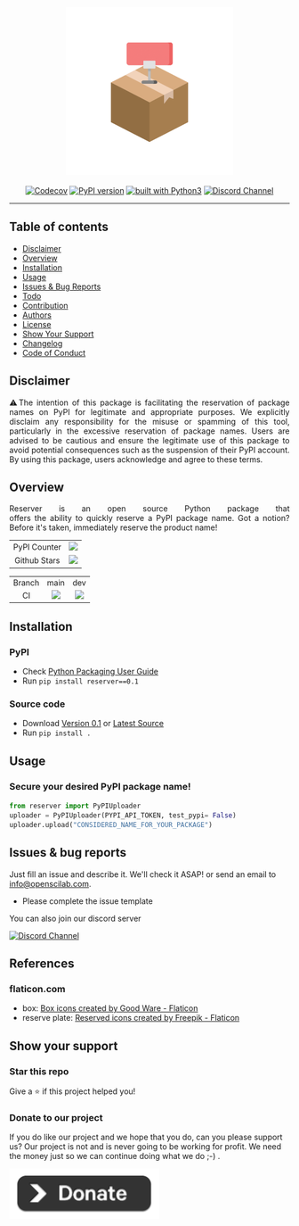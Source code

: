 <div align="center">
    <img src="https://github.com/openscilab/reserver/raw/main/otherfiles/reserver.png" width="300" height="300">
    <br/>
    <br/>
    <a href="https://codecov.io/gh/openscilab/reserver"><img src="https://codecov.io/gh/openscilab/reserver/branch/main/graph/badge.svg" alt="Codecov"/></a>
    <a href="https://badge.fury.io/py/reserver"><img src="https://badge.fury.io/py/reserver.svg" alt="PyPI version" height="18"></a>
    <a href="https://www.python.org/"><img src="https://img.shields.io/badge/built%20with-Python3-green.svg" alt="built with Python3"></a>
    <a href="https://discord.gg/RD2y6SGuY3"><img src="https://img.shields.io/discord/1064533716615049236.svg" alt="Discord Channel"></a>
</div>

----------

## Table of contents

* [Disclaimer](https://github.com/openscilab/reserver#disclaimer)
* [Overview](https://github.com/openscilab/reserver#overview)
* [Installation](https://github.com/openscilab/reserver#installation)
* [Usage](https://github.com/openscilab/reserver#usage)
* [Issues & Bug Reports](https://github.com/openscilab/reserver#issues--bug-reports)
* [Todo](https://github.com/openscilab/reserver/blob/main/TODO.md)
* [Contribution](https://github.com/openscilab/reserver/blob/main/.github/CONTRIBUTING.md)
* [Authors](https://github.com/openscilab/reserver/blob/main/AUTHORS.md)
* [License](https://github.com/openscilab/reserver/blob/main/LICENSE)
* [Show Your Support](https://github.com/openscilab/reserver#show-your-support)
* [Changelog](https://github.com/openscilab/reserver/blob/main/CHANGELOG.md)
* [Code of Conduct](https://github.com/openscilab/reserver/blob/main/.github/CODE_OF_CONDUCT.md)

## Disclaimer 
<p align="justify">
⚠️The intention of this package is facilitating the reservation of package names on PyPI for legitimate and appropriate purposes. We explicitly disclaim any responsibility for the misuse or spamming of this tool, particularly in the excessive reservation of package names. Users are advised to be cautious and ensure the  legitimate use of this package to avoid potential consequences such as the suspension of their PyPI account. By using this package, users acknowledge and agree to these terms.
</p>

## Overview
<p align="justify">
Reserver is an open source Python package that offers the ability to quickly reserve a PyPI package name. Got a notion? Before it's taken, immediately reserve the product name!
</p>
<table>
    <tr>
        <td align="center">PyPI Counter</td>
        <td align="center">
            <a href="http://pepy.tech/project/reserver">
                <img src="http://pepy.tech/badge/reserver">
            </a>
        </td>
    </tr>
    <tr>
        <td align="center">Github Stars</td>
        <td align="center">
            <a href="https://github.com/openscilab/reserver">
                <img src="https://img.shields.io/github/stars/openscilab/reserver.svg?style=social&label=Stars">
            </a>
        </td>
    </tr>
</table>
<table>
    <tr> 
        <td align="center">Branch</td>
        <td align="center">main</td>
        <td align="center">dev</td>
    </tr>
    <tr>
        <td align="center">CI</td>
        <td align="center">
            <img src="https://github.com/openscilab/reserver/actions/workflows/test.yml/badge.svg?branch=main">
        </td>
        <td align="center">
            <img src="https://github.com/openscilab/reserver/actions/workflows/test.yml/badge.svg?branch=dev">
            </td>
    </tr>
</table>


## Installation

### PyPI

- Check [Python Packaging User Guide](https://packaging.python.org/installing/)
- Run `pip install reserver==0.1`
### Source code
- Download [Version 0.1](https://github.com/openscilab/reserver/archive/v0.1.zip) or [Latest Source](https://github.com/openscilab/reserver/archive/dev.zip)
- Run `pip install .`

## Usage
### Secure your desired PyPI package name!
```python
from reserver import PyPIUploader
uploader = PyPIUploader(PYPI_API_TOKEN, test_pypi= False)
uploader.upload("CONSIDERED_NAME_FOR_YOUR_PACKAGE")
```

## Issues & bug reports

Just fill an issue and describe it. We'll check it ASAP! or send an email to [info@openscilab.com](mailto:info@openscilab.com "info@openscilab.com"). 

- Please complete the issue template
 
You can also join our discord server

<a href="https://discord.gg/RD2y6SGuY3"><img src="https://img.shields.io/discord/1064533716615049236.svg?style=for-the-badge" alt="Discord Channel"></a>

## References

### flaticon.com
+ box: <a href="https://www.flaticon.com/free-icons/box" title="box icons">Box icons created by Good Ware - Flaticon</a>
+ reserve plate: <a href="https://www.flaticon.com/free-icons/reserved" title="reserved icons">Reserved icons created by Freepik - Flaticon</a>


## Show your support

### Star this repo
Give a ⭐️ if this project helped you!

### Donate to our project
If you do like our project and we hope that you do, can you please support us? Our project is not and is never going to be working for profit. We need the money just so we can continue doing what we do ;-) .			

<a href="https://openscilab.com/#donation" target="_blank"><img src="https://github.com/openscilab/reserver/raw/main/otherfiles/donation.png" height="90px" width="270px" alt="Reserver Donation"></a>
